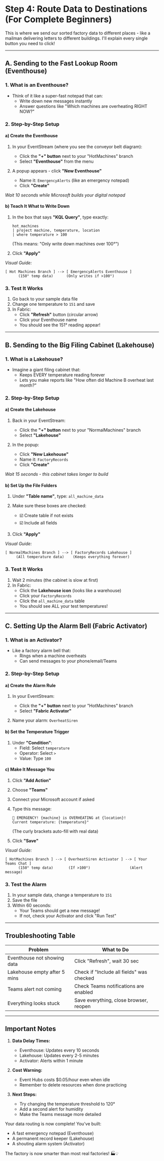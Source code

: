 # **Step 4: Route Data to Destinations (For Complete Beginners)**

This is where we send our sorted factory data to different places - like a mailman delivering letters to different buildings. I'll explain every single button you need to click!

---

## **A. Sending to the Fast Lookup Room (Eventhouse)**

### **1. What is an Eventhouse?**
- Think of it like a super-fast notepad that can:
  - Write down new messages instantly
  - Answer questions like "Which machines are overheating RIGHT NOW?"

### **2. Step-by-Step Setup**

#### **a) Create the Eventhouse**
1. In your EventStream (where you see the conveyor belt diagram):
   - Click the **"+" button** next to your "HotMachines" branch
   - Select **"Eventhouse"** from the menu

2. A popup appears - click **"New Eventhouse"**
   - Name it: `EmergencyAlerts` (like an emergency notepad)
   - Click **"Create"**

*Wait 10 seconds while Microsoft builds your digital notepad*

#### **b) Teach It What to Write Down**
1. In the box that says **"KQL Query"**, type exactly:
   ```kql
   hot_machines
   | project machine, temperature, location
   | where temperature > 100
   ```
   (This means: "Only write down machines over 100°")

2. Click **"Apply"**

*Visual Guide:*
```
[ Hot Machines Branch ] --> [ EmergencyAlerts Eventhouse ]
      (150° temp data)      (Only writes if >100°)
```

### **3. Test It Works**
1. Go back to your sample data file
2. Change one temperature to `151` and save
3. In Fabric:
   - Click **"Refresh"** button (circular arrow)
   - Click your Eventhouse name
   - You should see the 151° reading appear!

---

## **B. Sending to the Big Filing Cabinet (Lakehouse)**

### **1. What is a Lakehouse?**
- Imagine a giant filing cabinet that:
  - Keeps EVERY temperature reading forever
  - Lets you make reports like "How often did Machine B overheat last month?"

### **2. Step-by-Step Setup**

#### **a) Create the Lakehouse**
1. Back in your EventStream:
   - Click the **"+" button** next to your "NormalMachines" branch
   - Select **"Lakehouse"**

2. In the popup:
   - Click **"New Lakehouse"**
   - Name it: `FactoryRecords` 
   - Click **"Create"**

*Wait 15 seconds - this cabinet takes longer to build*

#### **b) Set Up the File Folders**
1. Under **"Table name"**, type: `all_machine_data`
2. Make sure these boxes are checked:
   - ☑️ Create table if not exists
   - ☑️ Include all fields

3. Click **"Apply"**

*Visual Guide:*
```
[ NormalMachines Branch ] --> [ FactoryRecords Lakehouse ]
     (All temperature data)    (Keeps everything forever)
```

### **3. Test It Works**
1. Wait 2 minutes (the cabinet is slow at first)
2. In Fabric:
   - Click the **Lakehouse icon** (looks like a warehouse)
   - Click your `FactoryRecords`
   - Click the `all_machine_data` table
   - You should see ALL your test temperatures!

---

## **C. Setting Up the Alarm Bell (Fabric Activator)**

### **1. What is an Activator?**
- Like a factory alarm bell that:
  - Rings when a machine overheats
  - Can send messages to your phone/email/Teams

### **2. Step-by-Step Setup**

#### **a) Create the Alarm Rule**
1. In your EventStream:
   - Click the **"+" button** next to your "HotMachines" branch
   - Select **"Fabric Activator"**

2. Name your alarm: `OverheatSiren`

#### **b) Set the Temperature Trigger**
1. Under **"Condition"**:
   - Field: Select `temperature`
   - Operator: Select `>`
   - Value: Type `100`

#### **c) Make It Message You**
1. Click **"Add Action"**
2. Choose **"Teams"**
3. Connect your Microsoft account if asked
4. Type this message:
   ```
   🚨 EMERGENCY! {machine} is OVERHEATING at {location}!
   Current temperature: {temperature}°
   ```
   (The curly brackets auto-fill with real data)

5. Click **"Save"**

*Visual Guide:*
```
[ HotMachines Branch ] --> [ OverheatSiren Activator ] --> [ Your Teams Chat ]
      (150° temp data)       (If >100°)                  (Alert message)
```

### **3. Test the Alarm**
1. In your sample data, change a temperature to `151`
2. Save the file
3. Within 60 seconds:
   - Your Teams should get a new message!
   - If not, check your Activator and click "Run Test"

---

## **Troubleshooting Table**

| Problem | What to Do |
|---------|------------|
| Eventhouse not showing data | Click "Refresh", wait 30 sec |
| Lakehouse empty after 5 mins | Check if "Include all fields" was checked |
| Teams alert not coming | Check Teams notifications are enabled |
| Everything looks stuck | Save everything, close browser, reopen |

---

## **Important Notes**

1. **Data Delay Times:**
   - Eventhouse: Updates every 10 seconds
   - Lakehouse: Updates every 2-5 minutes
   - Activator: Alerts within 1 minute

2. **Cost Warning:**
   - Event Hubs costs $0.05/hour even when idle
   - Remember to delete resources when done practicing

3. **Next Steps:**
   - Try changing the temperature threshold to 120°
   - Add a second alert for humidity
   - Make the Teams message more detailed

Your data routing is now complete! You've built:
- A fast emergency notepad (Eventhouse)
- A permanent record keeper (Lakehouse)
- A shouting alarm system (Activator)

The factory is now smarter than most real factories! 🏭💡
